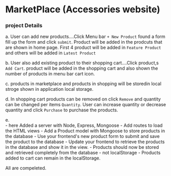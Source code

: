 

# MarketPlace (Accessories website)

  ### project Details
 
   a. User can add new products....Click Menu bar  `+ New Product` found a form fill up the form and click `submit`. Product will be added in the prodcuts that are shown in home page. First 4 product will be added in `Feature Product` and others will be added in `Latest Product`

   b. User also add existing product to their shopping cart....Click product,s
  ` Add Cart `. product will be added in the shopping cart and also shown the number of products in menu bar cart icon.
  
   c. products in marketplace and products in shopping will be storedin local stroge shown in application local storage.

   d. In shopping cart products can be removed on click  ` Remove ` and quantity can be changed per items ` Quantity `. User can increase quantity or decrease quantity and  click ` Purchase ` to purchase the products.
   
   e.  
      - here Added a server with Node, Express, Mongoose
      - Add routes to load the HTML views 
      - Add a Product model with Mongoose to store products in the database
      - Use your frontend's new product form to submit and save the product to the database
      - Update your frontend to retrieve the products in the database and show it in the view.
      - Products should now be stored and retrieved completely from the database - not localStorage
      - Products added to cart can remain in the localStorage.

  All are compeleted.
